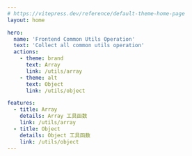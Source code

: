 ```yaml
---
# https://vitepress.dev/reference/default-theme-home-page
layout: home

hero:
  name: 'Frontend Common Utils Operation'
  text: 'Collect all common utils operation'
  actions:
    - theme: brand
      text: Array
      link: /utils/array
    - theme: alt
      text: Object
      link: /utils/object

features:
  - title: Array
    details: Array 工具函数
    link: /utils/array
  - title: Object
    details: Object 工具函数
    link: /utils/object
---
```

